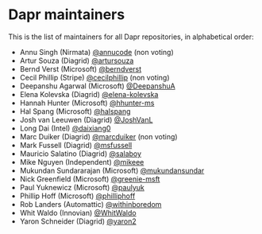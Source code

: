 # Dapr maintainers

This is the list of maintainers for all Dapr repositories, in alphabetical order:

- Annu Singh (Nirmata) [@annucode](https://github.com/annucode) (non voting)
- Artur Souza (Diagrid) [@artursouza](https://github.com/artursouza)
- Bernd Verst (Microsoft) [@berndverst](https://github.com/berndverst)
- Cecil Phillip (Stripe) [@cecilphillip](https://github.com/cecilphillip) (non voting)
- Deepanshu Agarwal (Microsoft) [@DeepanshuA](https://github.com/DeepanshuA)
- Elena Kolevska (Diagrid) [@elena-kolevska](https://github.com/elena-kolevska)
- Hannah Hunter (Microsoft) [@hhunter-ms](https://github.com/hhunter-ms)
- Hal Spang (Microsoft) [@halspang](https://github.com/halspang)
- Josh van Leeuwen (Diagrid) [@JoshVanL](https://github.com/JoshVanL)
- Long Dai (Intel) [@daixiang0](https://github.com/daixiang0)
- Marc Duiker (Diagrid) [@marcduiker](https://github.com/marcduiker) (non voting)
- Mark Fussell (Diagrid) [@msfussell](https://github.com/msfussell)
- Mauricio Salatino (Diagrid) [@salaboy](https://github.com/salaboy)
- Mike Nguyen (Independent) [@mikeee](https://github.com/mikeee)
- Mukundan Sundararajan (Microsoft) [@mukundansundar](https://github.com/mukundansundar)
- Nick Greenfield (Microsoft) [@greenie-msft](https://github.com/greenie-msft)
- Paul Yuknewicz (Microsoft) [@paulyuk](https://github.com/paulyuk)
- Phillip Hoff (Microsoft) [@philliphoff](https://github.com/philliphoff)
- Rob Landers (Automattic) [@withinboredom](https://github.com/withinboredom)
- Whit Waldo (Innovian) [@WhitWaldo](https://github.com/WhitWaldo)
- Yaron Schneider (Diagrid) [@yaron2](https://github.com/yaron2)
